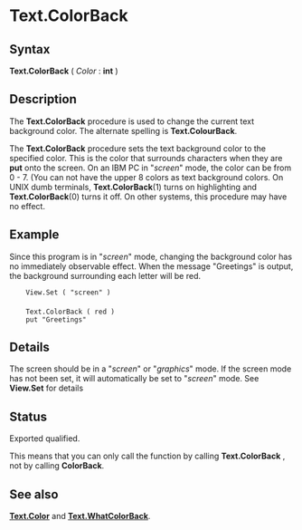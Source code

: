 
# Text.ColorBack

## Syntax
**Text.ColorBack** ( _Color_ : **int** )

## Description
The **Text.ColorBack** procedure is used to change the current text background color. The alternate spelling is **Text.ColourBack**.

The **Text.ColorBack** procedure sets the text background color to the specified color. This is the color that surrounds characters when they are **put** onto the screen. On an IBM PC in "_screen_" mode, the color can be from 0 - 7. (You can not have the upper 8 colors as text background colors. On UNIX dumb terminals, **Text.ColorBack**(1) turns on highlighting and **Text.ColorBack**(0) turns it off. On other systems, this procedure may have no effect.


## Example
Since this program is in "_screen_" mode, changing the background color has no immediately observable effect. When the message "Greetings" is output, the background surrounding each letter will be red.

        View.Set ( "screen" )
        
        Text.ColorBack ( red )
        put "Greetings"
## Details
The screen should be in a "_screen_" or "_graphics_" mode. If the screen mode has not been set, it will automatically be set to "_screen_" mode. See **View.Set** for details 


## Status
Exported qualified.

This means that you can only call the function by calling **Text.ColorBack** , not by calling **ColorBack**.


## See also
**[Text.Color](text_color.html)** and **[Text.WhatColorBack](text_whatcolorback.html)**.

